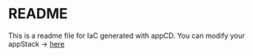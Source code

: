 # README
This is a readme file for IaC generated with appCD.
You can modify your appStack -> [here](http://cloud.stackgen.com/appstacks/008f3ebf-f13a-42ff-a3f5-4b6f39ba15fb)
